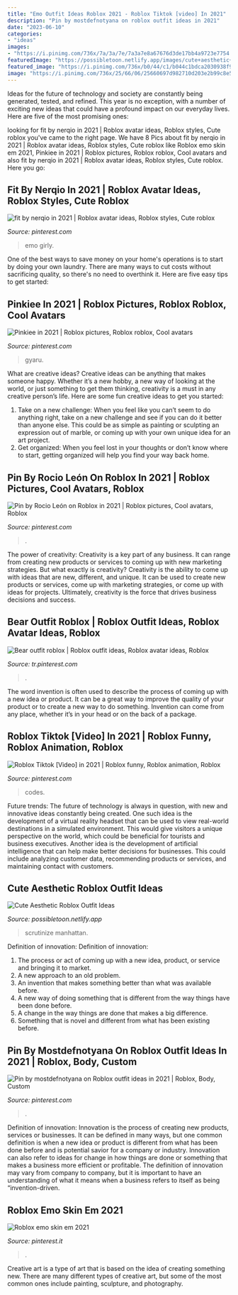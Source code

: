 ```yaml
---
title: "Emo Outfit Ideas Roblox 2021 - Roblox Tiktok [video] In 2021"
description: "Pin by mostdefnotyana on roblox outfit ideas in 2021"
date: "2023-06-10"
categories:
- "ideas"
images:
- "https://i.pinimg.com/736x/7a/3a/7e/7a3a7e8a67676d3de17bb4a9723e7754.jpg"
featuredImage: "https://possibletoon.netlify.app/images/cute+aesthetic+roblox+outfit+ideas-8.jpg"
featured_image: "https://i.pinimg.com/736x/b0/44/c1/b044c1bdca2030938f983425a459011c.jpg"
image: "https://i.pinimg.com/736x/25/66/06/25660697d982710d203e2b99c8e57884.jpg"
---
```



Ideas for the future of technology and society are constantly being generated, tested, and refined. This year is no exception, with a number of exciting new ideas that could have a profound impact on our everyday lives. Here are five of the most promising ones:

	

		
looking for fit by nerqio in 2021 | Roblox avatar ideas, Roblox styles, Cute roblox you've came to the right page. We have 8 Pics about fit by nerqio in 2021 | Roblox avatar ideas, Roblox styles, Cute roblox like Roblox emo skin em 2021, Pinkiee in 2021 | Roblox pictures, Roblox roblox, Cool avatars and also fit by nerqio in 2021 | Roblox avatar ideas, Roblox styles, Cute roblox. Here you go:
		
    
## Fit By Nerqio In 2021 | Roblox Avatar Ideas, Roblox Styles, Cute Roblox

<img loading=lazy src="https://i.pinimg.com/736x/5c/76/95/5c7695923d6ba4eee6840eb4eb610e67.jpg" onerror="this.onerror=null;this.src='https://tse3.mm.bing.net/th?id=OIP.0kvqRooPbpRtbc6MCYjx5QHaNw&amp;pid=15.1';" alt="fit by nerqio in 2021 | Roblox avatar ideas, Roblox styles, Cute roblox">

_Source: pinterest.com_

>emo girly. 

	

One of the best ways to save money on your home's operations is to start by doing your own laundry. There are many ways to cut costs without sacrificing quality, so there's no need to overthink it. Here are five easy tips to get started:

    
## Pinkiee In 2021 | Roblox Pictures, Roblox Roblox, Cool Avatars

<img loading=lazy src="https://i.pinimg.com/736x/2e/c0/47/2ec0474d9aa6208adb1d6186ddbca227.jpg" onerror="this.onerror=null;this.src='https://tse2.mm.bing.net/th?id=OIP.aEurISryJgBIZBmFqjs66wHaOc&amp;pid=15.1';" alt="Pinkiee in 2021 | Roblox pictures, Roblox roblox, Cool avatars">

_Source: pinterest.com_

>gyaru. 

	

What are creative ideas?
Creative ideas can be anything that makes someone happy. Whether it’s a new hobby, a new way of looking at the world, or just something to get them thinking, creativity is a must in any creative person’s life. Here are some fun creative ideas to get you started: 
1. Take on a new challenge: When you feel like you can’t seem to do anything right, take on a new challenge and see if you can do it better than anyone else. This could be as simple as painting or sculpting an expression out of marble, or coming up with your own unique idea for an art project. 
2. Get organized: When you feel lost in your thoughts or don’t know where to start, getting organized will help you find your way back home.

    
## Pin By Rocio León On Roblox In 2021 | Roblox Pictures, Cool Avatars, Roblox

<img loading=lazy src="https://i.pinimg.com/736x/1b/d7/10/1bd7100c542f8c44915ff749e4ed8eb4.jpg" onerror="this.onerror=null;this.src='https://tse3.mm.bing.net/th?id=OIP.Z3biOPrYV3RNq2LB5J-BoAHaKX&amp;pid=15.1';" alt="Pin by Rocio León on Roblox in 2021 | Roblox pictures, Cool avatars, Roblox">

_Source: pinterest.com_

>. 

	

The power of creativity:
Creativity is a key part of any business. It can range from creating new products or services to coming up with new marketing strategies. But what exactly is creativity?
Creativity is the ability to come up with ideas that are new, different, and unique. It can be used to create new products or services, come up with marketing strategies, or come up with ideas for projects. Ultimately, creativity is the force that drives business decisions and success.

    
## Bear Outfit Roblox | Roblox Outfit Ideas, Roblox Avatar Ideas, Roblox

<img loading=lazy src="https://i.pinimg.com/736x/7a/3a/7e/7a3a7e8a67676d3de17bb4a9723e7754.jpg" onerror="this.onerror=null;this.src='https://tse2.mm.bing.net/th?id=OIP.3nu-2X5Yg0uJAYtviYldtQHaNK&amp;pid=15.1';" alt="Bear outfit roblox | Roblox outfit ideas, Roblox avatar ideas, Roblox">

_Source: tr.pinterest.com_

>. 

	

The word invention is often used to describe the process of coming up with a new idea or product. It can be a great way to improve the quality of your product or to create a new way to do something. Invention can come from any place, whether it’s in your head or on the back of a package.

    
## Roblox Tiktok [Video] In 2021 | Roblox Funny, Roblox Animation, Roblox

<img loading=lazy src="https://i.pinimg.com/736x/25/66/06/25660697d982710d203e2b99c8e57884.jpg" onerror="this.onerror=null;this.src='https://tse2.mm.bing.net/th?id=OIP.f8V29Hkx_C_YK_LnGRwVXgHaNK&amp;pid=15.1';" alt="Roblox Tiktok [Video] in 2021 | Roblox funny, Roblox animation, Roblox">

_Source: pinterest.com_

>codes. 

	

Future trends:
The future of technology is always in question, with new and innovative ideas constantly being created. One such idea is the development of a virtual reality headset that can be used to view real-world destinations in a simulated environment. This would give visitors a unique perspective on the world, which could be beneficial for tourists and business executives. Another idea is the development of artificial intelligence that can help make better decisions for businesses. This could include analyzing customer data, recommending products or services, and maintaining contact with customers.

    
## Cute Aesthetic Roblox Outfit Ideas

<img loading=lazy src="https://possibletoon.netlify.app/images/cute+aesthetic+roblox+outfit+ideas-8.jpg" onerror="this.onerror=null;this.src='https://tse3.mm.bing.net/th?id=OIP.tkn17FJeLg3ZCzbCafQ9tgHaEK&amp;pid=15.1';" alt="Cute Aesthetic Roblox Outfit Ideas">

_Source: possibletoon.netlify.app_

>scrutinize manhattan. 

	

Definition of innovation:
Definition of innovation: 
1. The process or act of coming up with a new idea, product, or service and bringing it to market.
2. A new approach to an old problem. 
3. An invention that makes something better than what was available before.
4. A new way of doing something that is different from the way things have been done before.
5. A change in the way things are done that makes a big difference. 
6. Something that is novel and different from what has been existing before. 

    
## Pin By Mostdefnotyana On Roblox Outfit Ideas In 2021 | Roblox, Body, Custom

<img loading=lazy src="https://i.pinimg.com/736x/b0/44/c1/b044c1bdca2030938f983425a459011c.jpg" onerror="this.onerror=null;this.src='https://tse3.mm.bing.net/th?id=OIP.-zT_wHcxIt5fEdeo9wHhIgHaNL&amp;pid=15.1';" alt="Pin by mostdefnotyana on Roblox outfit ideas in 2021 | Roblox, Body, Custom">

_Source: pinterest.com_

>. 

	

Definition of innovation:
Innovation is the process of creating new products, services or businesses. It can be defined in many ways, but one common definition is when a new idea or product is different from what has been done before and is potential savior for a company or industry. Innovation can also refer to ideas for change in how things are done or something that makes a business more efficient or profitable. The definition of innovation may vary from company to company, but it is important to have an understanding of what it means when a business refers to itself as being “invention-driven.

    
## Roblox Emo Skin Em 2021

<img loading=lazy src="https://i.pinimg.com/736x/3e/fa/9d/3efa9d59c74d533bab53e449760d2a8f.jpg" onerror="this.onerror=null;this.src='https://tse2.mm.bing.net/th?id=OIP.-OG_znnCHxOw2X986nRokwHaOA&amp;pid=15.1';" alt="Roblox emo skin em 2021">

_Source: pinterest.it_

>. 

	

Creative art is a type of art that is based on the idea of creating something new. There are many different types of creative art, but some of the most common ones include painting, sculpture, and photography.

